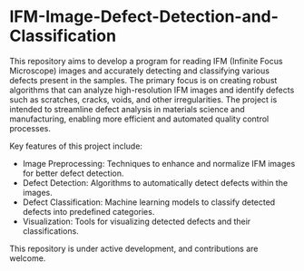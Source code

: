 # IFM-Image-Defect-Detection-and-Classification
This repository aims to develop a program for reading IFM (Infinite Focus Microscope) images and accurately detecting and classifying various defects present in the samples. The primary focus is on creating robust algorithms that can analyze high-resolution IFM images and identify defects such as scratches, cracks, voids, and other irregularities. The project is intended to streamline defect analysis in materials science and manufacturing, enabling more efficient and automated quality control processes.

Key features of this project include:

* Image Preprocessing: Techniques to enhance and normalize IFM images for better defect detection.  
* Defect Detection: Algorithms to automatically detect defects within the images.  
* Defect Classification: Machine learning models to classify detected defects into predefined categories.  
* Visualization: Tools for visualizing detected defects and their classifications.
  
This repository is under active development, and contributions are welcome.


